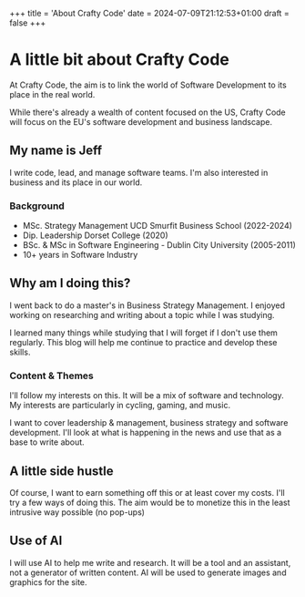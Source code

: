 +++
title = 'About Crafty Code'
date = 2024-07-09T21:12:53+01:00
draft = false
+++

# A little bit about Crafty Code

At Crafty Code, the aim is to link the world of Software Development to its place in the real world.

While there's already a wealth of content focused on the US, Crafty Code will focus on the EU's software development and business landscape.

## My name is Jeff

I write code, lead, and manage software teams. I'm also interested in business and its place in our world.

### Background

- MSc. Strategy Management UCD Smurfit Business School (2022-2024)
- Dip. Leadership Dorset College (2020)
- BSc. & MSc in Software Engineering - Dublin City University (2005-2011)
- 10+ years in Software Industry

## Why am I doing this?

I went back to do a master's in Business Strategy Management. I enjoyed working on researching and writing about a topic while I was studying.

I learned many things while studying that I will forget if I don't use them regularly. This blog will help me continue to practice and develop these skills.

### Content & Themes

I'll follow my interests on this. It will be a mix of software and technology. My interests are particularly in cycling, gaming, and music.

I want to cover leadership & management, business strategy and software development. I'll look at what is happening in the news and use that as a base to write about.

## A little side hustle

Of course, I want to earn something off this or at least cover my costs. I'll try a few ways of doing this. The aim would be to monetize this in the least intrusive way possible (no pop-ups)

## Use of AI

I will use AI to help me write and research. It will be a tool and an assistant, not a generator of written content. AI will be used to generate images and graphics for the site.